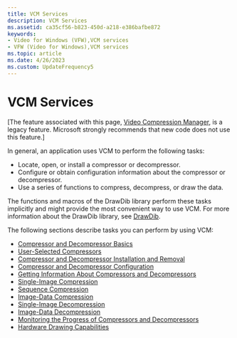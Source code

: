```yaml
---
title: VCM Services
description: VCM Services
ms.assetid: ca35cf56-b823-450d-a218-e386bafbe872
keywords:
- Video for Windows (VFW),VCM services
- VFW (Video for Windows),VCM services
ms.topic: article
ms.date: 4/26/2023
ms.custom: UpdateFrequency5
---
```


# VCM Services

\[The feature associated with this page, [Video Compression Manager](/windows/win32/multimedia/video-compression-manager), is a legacy feature. Microsoft strongly recommends that new code does not use this feature.\]

In general, an application uses VCM to perform the following tasks:

-   Locate, open, or install a compressor or decompressor.
-   Configure or obtain configuration information about the compressor or decompressor.
-   Use a series of functions to compress, decompress, or draw the data.

The functions and macros of the DrawDib library perform these tasks implicitly and might provide the most convenient way to use VCM. For more information about the DrawDib library, see [DrawDib](drawdib.md).

The following sections describe tasks you can perform by using VCM:

-   [Compressor and Decompressor Basics](compressor-and-decompressor-basics.md)
-   [User-Selected Compressors](user-selected-compressors.md)
-   [Compressor and Decompressor Installation and Removal](compressor-and-decompressor-installation-and-removal.md)
-   [Compressor and Decompressor Configuration](compressor-and-decompressor-configuration.md)
-   [Getting Information About Compressors and Decompressors](getting-information-about-compressors-and-decompressors.md)
-   [Single-Image Compression](single-image-compression.md)
-   [Sequence Compression](sequence-compression.md)
-   [Image-Data Compression](image-data-compression.md)
-   [Single-Image Decompression](single-image-decompression.md)
-   [Image-Data Decompression](image-data-decompression.md)
-   [Monitoring the Progress of Compressors and Decompressors](monitoring-the-progress-of-compressors-and-decompressors.md)
-   [Hardware Drawing Capabilities](hardware-drawing-capabilities.md)

 

 




